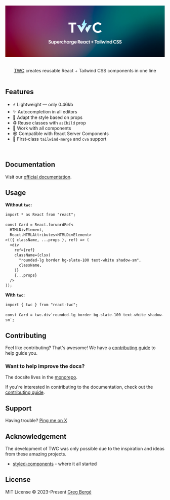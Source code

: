 ![TWC — Supercharge React + Tailwind CSS](.github/assets/banner.png "TWC — Supercharge React + Tailwind CSS")

<p align="center">
  <br/>
  <a href="https://react-twc.vercel.app">TWC</a> creates reusable React + Tailwind CSS components in one line
  <br/><br/>
</p>

## Features

- ⚡️ Lightweight — only 0.46kb
- ✨ Autocompletion in all editors
- 🎨 Adapt the style based on props
- ♻️ Reuse classes with `asChild` prop
- 🦄 Work with all components
- 😎 Compatible with React Server Components
- 🚀 First-class `tailwind-merge` and `cva` support

<br/>

## Documentation

Visit our [official documentation](https://react-twc.vercel.app).

## Usage

**Without `twc`:**

```tsx
import * as React from "react";

const Card = React.forwardRef<
  HTMLDivElement,
  React.HTMLAttributes<HTMLDivElement>
>(({ className, ...props }, ref) => (
  <div
    ref={ref}
    className={clsx(
      "rounded-lg border bg-slate-100 text-white shadow-sm",
      className,
    )}
    {...props}
  />
));
```

**With `twc`:**

```tsx
import { twc } from "react-twc";

const Card = twc.div`rounded-lg border bg-slate-100 text-white shadow-sm`;
```

## Contributing

Feel like contributing? That's awesome! We have a
[contributing guide](https://github.com/gregberge/twc/blob/main/CONTRIBUTING.md) to help guide you.

### Want to help improve the docs?

The docsite lives in the [monorepo](./website/pages/docs/).

If you're interested in contributing to the documentation, check out the
[contributing guide](https://github.com/gregberge/twc/blob/main/CONTRIBUTING.md).

## Support

Having trouble? [Ping me on X](https://x.com/gregberge_)

## Acknowledgement

The development of TWC was only possible due to the inspiration and ideas from these amazing projects.

- [styled-components](https://styled-components.com) - where it all started

## License

MIT License © 2023-Present [Greg Bergé](https://github.com/gregberge)
